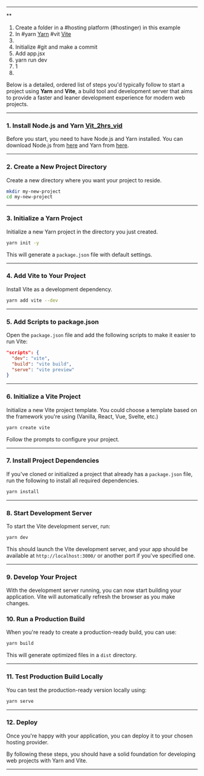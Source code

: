 ____
**
1. Create a folder in a #hosting platform (#hostinger) in this example
2. In #yarn [Yarn](https://www.youtube.com/watch?v=0DGClZD5LEM) #vit [Vite](https://www.youtube.com/watch?v=KCrXgy8qtjM)
3. 
4. Initialize #git  and make a commit 
5. Add app.jsx
6. yarn run dev
7. 1
8. 

Below is a detailed, ordered list of steps you'd typically follow to start a project using **Yarn** and **Vite**, a build tool and development server that aims to provide a faster and leaner development experience for modern web projects.
___
### 1. Install Node.js and Yarn [Vit_2hrs_vid](https://www.youtube.com/watch?v=VAeRhmpcWEQ)
Before you start, you need to have Node.js and Yarn installed. You can download Node.js from [here](https://nodejs.org/) and Yarn from [here](https://yarnpkg.com/).
___
### 2. Create a New Project Directory
Create a new directory where you want your project to reside.

```bash
mkdir my-new-project
cd my-new-project
```
___
### 3. Initialize a Yarn Project
Initialize a new Yarn project in the directory you just created.

```bash
yarn init -y
```

This will generate a `package.json` file with default settings.
___
### 4. Add Vite to Your Project
Install Vite as a development dependency.

```bash
yarn add vite --dev
```
___
### 5. Add Scripts to package.json
Open the `package.json` file and add the following scripts to make it easier to run Vite:

```json
"scripts": {
  "dev": "vite",
  "build": "vite build",
  "serve": "vite preview"
}
```
___
### 6. Initialize a Vite Project
Initialize a new Vite project template. You could choose a template based on the framework you're using (Vanilla, React, Vue, Svelte, etc.)

```bash
yarn create vite
```

Follow the prompts to configure your project.
___
### 7. Install Project Dependencies
If you've cloned or initialized a project that already has a `package.json` file, run the following to install all required dependencies.

```bash
yarn install
```
___
### 8. Start Development Server
To start the Vite development server, run:

```bash
yarn dev
```

This should launch the Vite development server, and your app should be available at `http://localhost:3000/` or another port if you've specified one.
___
### 9. Develop Your Project
With the development server running, you can now start building your application. Vite will automatically refresh the browser as you make changes.

### 10. Run a Production Build
When you're ready to create a production-ready build, you can use:

```bash
yarn build
```

This will generate optimized files in a `dist` directory.
___
### 11. Test Production Build Locally
You can test the production-ready version locally using:

```bash
yarn serve
```
___
### 12. Deploy
Once you're happy with your application, you can deploy it to your chosen hosting provider.

By following these steps, you should have a solid foundation for developing web projects with Yarn and Vite.
___